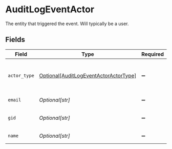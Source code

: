 # AuditLogEventActor

The entity that triggered the event. Will typically be a user.


## Fields

| Field                                                                                                        | Type                                                                                                         | Required                                                                                                     | Description                                                                                                  | Example                                                                                                      |
| ------------------------------------------------------------------------------------------------------------ | ------------------------------------------------------------------------------------------------------------ | ------------------------------------------------------------------------------------------------------------ | ------------------------------------------------------------------------------------------------------------ | ------------------------------------------------------------------------------------------------------------ |
| `actor_type`                                                                                                 | [Optional[AuditLogEventActorActorType]](../../models/shared/auditlogeventactoractortype.md)                  | :heavy_minus_sign:                                                                                           | The type of actor.<br/>Can be one of `user`, `asana`, `asana_support`, `anonymous`, or `external_administrator`. | user                                                                                                         |
| `email`                                                                                                      | *Optional[str]*                                                                                              | :heavy_minus_sign:                                                                                           | The email of the actor, if it is a user.                                                                     | gregsanchez@example.com                                                                                      |
| `gid`                                                                                                        | *Optional[str]*                                                                                              | :heavy_minus_sign:                                                                                           | Globally unique identifier of the actor, if it is a user.                                                    | 1111                                                                                                         |
| `name`                                                                                                       | *Optional[str]*                                                                                              | :heavy_minus_sign:                                                                                           | The name of the actor, if it is a user.                                                                      | Greg Sanchez                                                                                                 |